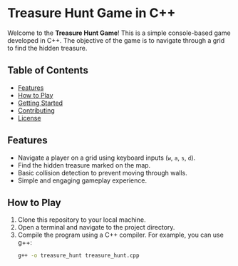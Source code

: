 # Treasure Hunt Game in C++

Welcome to the **Treasure Hunt Game**! This is a simple console-based game developed in C++. The objective of the game is to navigate through a grid to find the hidden treasure.

## Table of Contents

- [Features](#features)
- [How to Play](#how-to-play)
- [Getting Started](#getting-started)
- [Contributing](#contributing)
- [License](#license)

## Features

- Navigate a player on a grid using keyboard inputs (`w`, `a`, `s`, `d`).
- Find the hidden treasure marked on the map.
- Basic collision detection to prevent moving through walls.
- Simple and engaging gameplay experience.

## How to Play

1. Clone this repository to your local machine.
2. Open a terminal and navigate to the project directory.
3. Compile the program using a C++ compiler. For example, you can use g++:
   ```bash
   g++ -o treasure_hunt treasure_hunt.cpp
